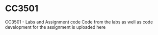 # CC3501
CC3501 - Labs and Assignment code 
Code from the labs as well as code development for the assignment is uploaded here 
